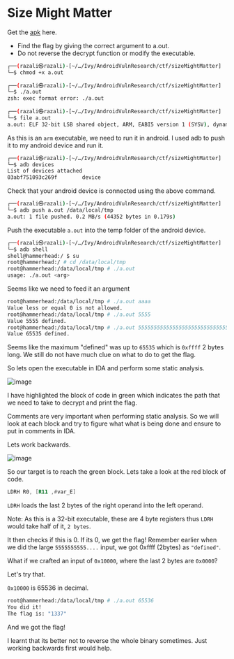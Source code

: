 # Size Might Matter

Get the [apk](https://github.com/wireless90/AndroidInternalsCTF/tree/main/Size%20Might%20Matter) here.

- Find the flag by giving the correct argument to a.out. 
- Do not reverse the decrypt function or modify the executable.

```sh
┌──(razali㉿razali)-[~/…/Ivy/AndroidVulnResearch/ctf/sizeMightMatter]
└─$ chmod +x a.out    
                                                                                                                                                                                                                                             
┌──(razali㉿razali)-[~/…/Ivy/AndroidVulnResearch/ctf/sizeMightMatter]
└─$ ./a.out 
zsh: exec format error: ./a.out
                                                                                                                                                                                                                                             
┌──(razali㉿razali)-[~/…/Ivy/AndroidVulnResearch/ctf/sizeMightMatter]
└─$ file a.out                                                                                                                                                                                                                         126 ⨯
a.out: ELF 32-bit LSB shared object, ARM, EABI5 version 1 (SYSV), dynamically linked, interpreter /system/bin/linker, with debug_info, not stripped
```

As this is an `arm` executable, we need to run it in android. I used adb to push it to my android device and run it.

```sh
┌──(razali㉿razali)-[~/…/Ivy/AndroidVulnResearch/ctf/sizeMightMatter]
└─$ adb devices                                                                                                                                                                                                                          1 ⨯
List of devices attached
03abf751093c269f        device

```
Check that your android device is connected using the above command.

```sh
┌──(razali㉿razali)-[~/…/Ivy/AndroidVulnResearch/ctf/sizeMightMatter]
└─$ adb push a.out /data/local/tmp
a.out: 1 file pushed. 0.2 MB/s (44352 bytes in 0.179s)
```
Push the executable `a.out` into the temp folder of the android device.

```sh
┌──(razali㉿razali)-[~/…/Ivy/AndroidVulnResearch/ctf/sizeMightMatter]
└─$ adb shell                     
shell@hammerhead:/ $ su
root@hammerhead:/ # cd /data/local/tmp
root@hammerhead:/data/local/tmp # ./a.out                                      
usage: ./a.out <arg>
```

Seems like we need to feed it an argument

```sh
root@hammerhead:/data/local/tmp # ./a.out aaaa
Value less or equal 0 is not allowed.
root@hammerhead:/data/local/tmp # ./a.out 5555                                 
Value 5555 defined.
root@hammerhead:/data/local/tmp # ./a.out 5555555555555555555555555555555555555555555555555555555555555555555
Value 65535 defined.
```

Seems like the maximum "defined" was up to `65535` which is `0xffff` 2 bytes long. We still do not have much clue on what to do  to get the flag.

So lets open the executable in IDA and perform some static analysis.

![image](https://dev-to-uploads.s3.amazonaws.com/uploads/articles/pcw8bxeuxe50pdff9lz3.png)

I have highlighted the block of code in green which indicates the path that we need to take to decrypt and print the flag.



Comments are very important when performing static analysis. So we will look at each block and try to figure what what is being done and ensure to put in comments in IDA.

Lets work backwards.

![image](https://dev-to-uploads.s3.amazonaws.com/uploads/articles/rwlwhahuo3242trb1oaa.png)

So our target is to reach the green block. Lets take a look at the red block of code. 

```asm
LDRH R0, [R11 ,#var_E]
```

`LDRH` loads the last 2 bytes of the right operand into the left operand. 

Note: As this is a 32-bit executable, these are 4 byte registers thus `LDRH` would take half of it, `2 bytes`.

It then checks if this is 0. If its 0, we get the flag! Remember earlier when we did the large `5555555555....` input, we got 0xffff (2bytes) as `"defined"`.

What if we crafted an input of `0x10000`, where the last 2 bytes are `0x0000`?

Let's try that.

`0x10000` is 65536 in decimal.

```sh
root@hammerhead:/data/local/tmp # ./a.out 65536                                
You did it!
The flag is: "1337"
```

And we got the flag!

I learnt that its better not to reverse the whole binary sometimes. Just working backwards first would help.